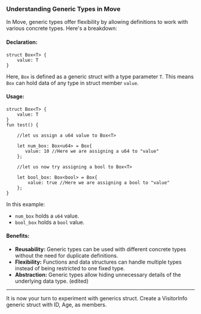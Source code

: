 ### Understanding Generic Types in Move

In Move, generic types offer flexibility by allowing definitions to work with various concrete types. Here's a breakdown:

#### Declaration:

```
struct Box<T> {
    value: T
}
```

Here, `Box` is defined as a generic struct with a type parameter `T`. This means `Box` can hold data of any type in struct member `value`.

#### Usage:

```
struct Box<T> {
    value: T
}
fun test() {

    //let us assign a u64 value to Box<T>

    let num_box: Box<u64> = Box{
       value: 10 //Here we are assigning a u64 to "value"
    };

    //let us now try assigning a bool to Box<T>

    let bool_box: Box<bool> = Box{
        value: true //Here we are assigning a bool to "value"
    };
}
```

In this example:
-   `num_box` holds a `u64` value.
-   `bool_box` holds a `bool` value.


#### Benefits:
-   **Reusability:** Generic types can be used with different concrete types without the need for duplicate definitions.
-   **Flexibility:** Functions and data structures can handle multiple types instead of being restricted to one fixed type.
-   **Abstraction:** Generic types allow hiding unnecessary details of the underlying data type. (edited) 

---
It is now your turn to experiment with generics struct. Create a VisitorInfo generic struct with ID, Age, as members. 